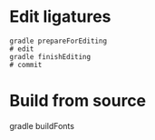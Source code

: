 # Edit ligatures

```
gradle prepareForEditing
# edit
gradle finishEditing
# commit
```

# Build from source

gradle buildFonts
